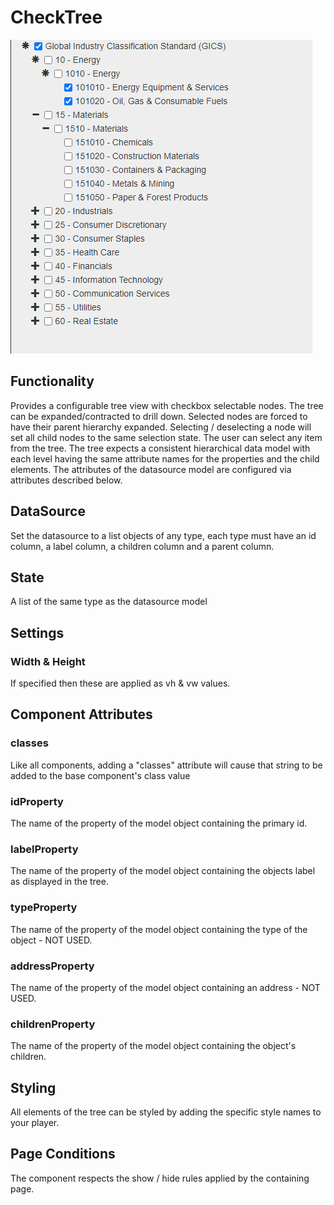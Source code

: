 

# CheckTree
![SFT Image](https://github.com/MarkWattsBoomi/CheckTree/blob/main/checktree.png)

## Functionality

Provides a configurable tree view with checkbox selectable nodes.
The tree can be expanded/contracted to drill down.
Selected nodes are forced to have their parent hierarchy expanded.
Selecting / deselecting a node will set all child nodes to the same selection state.
The user can select any item from the tree.
The tree expects a consistent hierarchical data model with each level having the same attribute names for the properties and the child elements.
The attributes of the datasource model are configured via attributes described below.

## DataSource

Set the datasource to a list objects of any type, each type must have an id column, a label column, a children column and a parent column.

## State

A list of the same type as the datasource model

## Settings

### Width & Height

If specified then these are applied as vh & vw values.

## Component Attributes

### classes

Like all components, adding a "classes" attribute will cause that string to be added to the base component's class value

### idProperty

The name of the property of the model object containing the primary id.

### labelProperty

The name of the property of the model object containing the objects label as displayed in the tree. 

### typeProperty

The name of the property of the model object containing the type of the object - NOT USED.

### addressProperty

The name of the property of the model object containing an address - NOT USED.

### childrenProperty

The name of the property of the model object containing the object's children. 


## Styling

All elements of the tree can be styled by adding the specific style names to your player.


## Page Conditions

The component respects the show / hide rules applied by the containing page.


